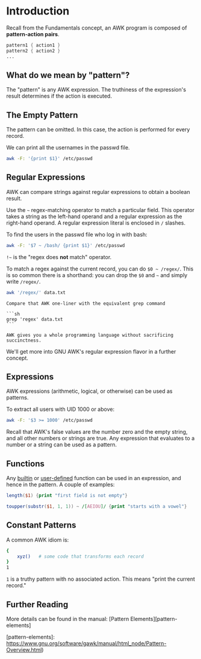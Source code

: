 # Introduction

Recall from the Fundamentals concept, an AWK program is composed of **pattern-action pairs**.

```awk
pattern1 { action1 }
pattern2 { action2 }
...
```

## What do we mean by "pattern"?

The "pattern" is any AWK expression.
The truthiness of the expression's result determines if the action is executed.

## The Empty Pattern

The pattern can be omitted.
In this case, the action is performed for every record.

We can print all the usernames in the passwd file.

```sh
awk -F: '{print $1}' /etc/passwd
```

## Regular Expressions

AWK can compare strings against regular expressions to obtain a boolean result.

Use the `~` regex-matching operator to match a particular field. 
This operator takes a string as the left-hand operand and a regular expression as the right-hand operand.
A regular expression literal is enclosed in `/` slashes.

To find the users in the passwd file who log in with bash:

```sh
awk -F: '$7 ~ /bash/ {print $1}' /etc/passwd
```

`!~` is the "regex does **not** match" operator.

To match a regex against the current record, you can do `$0 ~ /regex/`.
This is so common there is a shorthand: you can drop the `$0` and `~` and simply write `/regex/`.

```sh
awk '/regex/' data.txt
```

~~~~exercism/note
Compare that AWK one-liner with the equivalent grep command

```sh
grep 'regex' data.txt
```

AWK gives you a whole programming language without sacrificing succinctness.
~~~~

We'll get more into GNU AWK's regular expression flavor in a further concept.

## Expressions

AWK expressions (arithmetic, logical, or otherwise) can be used as patterns.

To extract all users with UID 1000 or above:

```sh
awk -F: '$3 >= 1000' /etc/passwd
```

Recall that AWK's false values are the number zero and the empty string, and all other numbers or strings are true.
Any expression that evaluates to a number or a string can be used as a pattern.

## Functions

Any [builtin][builtins] or [user-defined][] function can be used in an expression, and hence in the pattern.
A couple of examples:

```awk
length($1) {print "first field is not empty"}
```
```awk
toupper(substr($1, 1, 1)) ~ /[AEIOU]/ {print "starts with a vowel"}
```

## Constant Patterns

A common AWK idiom is:

```sh
{
    xyz()   # some code that transforms each record
}
1
```

`1` is a truthy pattern with no associated action.
This means "print the current record."

## Further Reading

More details can be found in the manual: [Pattern Elements][pattern-elements]


[builtins]: https://www.gnu.org/software/gawk/manual/html_node/Built_002din.html
[user-defined]: https://www.gnu.org/software/gawk/manual/html_node/User_002ddefined.html
[pattern-elements]: https://www.gnu.org/software/gawk/manual/html_node/Pattern-Overview.html)
